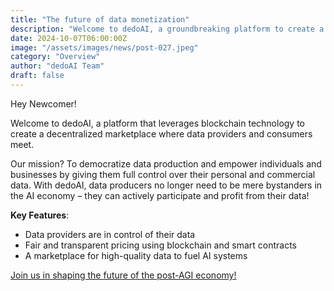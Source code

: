 ```yaml
---
title: "The future of data monetization"
description: "Welcome to dedoAI, a groundbreaking platform to create a decentralized marketplace where data providers and consumers meet."
date: 2024-10-07T06:00:00Z
image: "/assets/images/news/post-027.jpeg"
category: "Overview"
author: "dedoAI Team"
draft: false
---
```


Hey Newcomer!

Welcome to dedoAI, a platform that leverages blockchain technology to create a decentralized marketplace where data providers and consumers meet. 

Our mission? To democratize data production and empower individuals and businesses by giving them full control over their personal and commercial data. With dedoAI, data producers no longer need to be mere bystanders in the AI economy – they can actively participate and profit from their data!

**Key Features**:
- Data providers are in control of their data
- Fair and transparent pricing using blockchain and smart contracts
- A marketplace for high-quality data to fuel AI systems

<a href="https://t.me/dedoai" target="_blank" title="on Telegram!">Join us in shaping the future of the post-AGI economy!</a>
